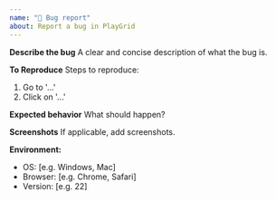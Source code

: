 ```yaml
---
name: "🐞 Bug report"
about: Report a bug in PlayGrid
---
```


**Describe the bug**
A clear and concise description of what the bug is.

**To Reproduce**
Steps to reproduce:
1. Go to '...'
2. Click on '...'

**Expected behavior**
What should happen?

**Screenshots**
If applicable, add screenshots.

**Environment:**
 - OS: [e.g. Windows, Mac]
 - Browser: [e.g. Chrome, Safari]
 - Version: [e.g. 22]
